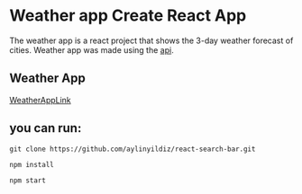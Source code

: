 # Weather app Create React App
The weather app is a react project that shows the 3-day weather forecast of cities. 
Weather app was made using the [api](https://www.weatherapi.com/weather/).

## Weather App
[WeatherAppLink](https://aylinyildiz.github.io/weather-app/)

## you can run:
```
git clone https://github.com/aylinyildiz/react-search-bar.git

npm install

npm start

```
